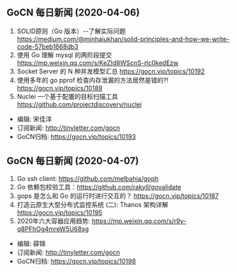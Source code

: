 ## GoCN 每日新闻 (2020-04-06)

1. SOLID原则（Go 版本）--了解实际问题 https://medium.com/@minhajukhan/solid-principles-and-how-we-write-code-57beb1668db3
2. 使用 Go 理解 mysql 的两阶段提交 https://mp.weixin.qq.com/s/KeZId8WScnS-rlc0kedEzw
3. Socket Server 的 N 种并发模型汇总 https://gocn.vip/topics/10192
4. 使用多年的 go pprof 检查内存泄漏的方法居然是错的?! https://gocn.vip/topics/10189
5. Nuclei 一个基于配置的目标扫描工具 https://github.com/projectdiscovery/nuclei

- 编辑: 宋佳洋
- 订阅新闻: http://tinyletter.com/gocn
- GoCN归档: https://gocn.vip/topics/10193

## GoCN 每日新闻 (2020-04-07)

1. Go ssh client: https://github.com/melbahja/goph 
2. Go 依赖包校验工具：https://github.com/rakyll/govalidate 
3. gops 是怎么和 Go 的运行时进行交互的？ https://gocn.vip/topics/10187
4. 打造云原生大型分布式监控系统 (二): Thanos 架构详解 https://gocn.vip/topics/10195
5. 2020年六大容器应用趋势: https://mp.weixin.qq.com/s/r9y-q8PFhOg4mreW5U68sg 

- 编辑: 薛锦
- 订阅新闻: http://tinyletter.com/gocn
- GoCN归档: https://gocn.vip/topics/10198

